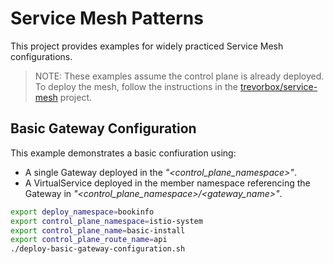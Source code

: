 # Service Mesh Patterns

This project provides examples for widely practiced Service Mesh configurations.

> NOTE: These examples assume the control plane is already deployed.
> To deploy the mesh, follow the instructions in the [trevorbox/service-mesh](https://github.com/trevorbox/service-mesh) project.

## Basic Gateway Configuration

This example demonstrates a basic confiuration using:

- A single Gateway deployed in the *"<control_plane_namespace>"*.
- A VirtualService deployed in the member namespace referencing the Gateway in *"<control_plane_namespace>/<gateway_name>"*.

```sh
export deploy_namespace=bookinfo
export control_plane_namespace=istio-system
export control_plane_name=basic-install
export control_plane_route_name=api
./deploy-basic-gateway-configuration.sh
```
